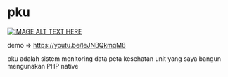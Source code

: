 # pku

[![IMAGE ALT TEXT HERE](https://i.ytimg.com/vi/leJNBQkmqM8/hqdefault.jpg)](https://www.youtube.com/watch?v=leJNBQkmqM8)

demo => https://youtu.be/leJNBQkmqM8

pku adalah sistem monitoring data peta kesehatan unit yang saya bangun mengunakan PHP native
